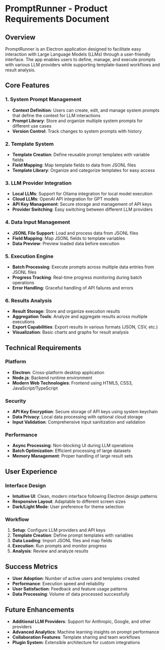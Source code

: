 # PromptRunner - Product Requirements Document

## Overview
PromptRunner is an Electron application designed to facilitate easy interaction with Large Language Models (LLMs) through a user-friendly interface. The app enables users to define, manage, and execute prompts with various LLM providers while supporting template-based workflows and result analysis.

## Core Features

### 1. System Prompt Management
- **Context Definition**: Users can create, edit, and manage system prompts that define the context for LLM interactions
- **Prompt Library**: Store and organize multiple system prompts for different use cases
- **Version Control**: Track changes to system prompts with history

### 2. Template System
- **Template Creation**: Define reusable prompt templates with variable fields
- **Field Mapping**: Map template fields to data from JSONL files
- **Template Library**: Organize and categorize templates for easy access

### 3. LLM Provider Integration
- **Local LLMs**: Support for Ollama integration for local model execution
- **Cloud LLMs**: OpenAI API integration for GPT models
- **API Key Management**: Secure storage and management of API keys
- **Provider Switching**: Easy switching between different LLM providers

### 4. Data Input Management
- **JSONL File Support**: Load and process data from JSONL files
- **Field Mapping**: Map JSONL fields to template variables
- **Data Preview**: Preview loaded data before execution

### 5. Execution Engine
- **Batch Processing**: Execute prompts across multiple data entries from JSONL files
- **Progress Tracking**: Real-time progress monitoring during batch operations
- **Error Handling**: Graceful handling of API failures and errors

### 6. Results Analysis
- **Result Storage**: Store and organize execution results
- **Aggregation Tools**: Analyze and aggregate results across multiple executions
- **Export Capabilities**: Export results in various formats (JSON, CSV, etc.)
- **Visualization**: Basic charts and graphs for result analysis

## Technical Requirements

### Platform
- **Electron**: Cross-platform desktop application
- **Node.js**: Backend runtime environment
- **Modern Web Technologies**: Frontend using HTML5, CSS3, JavaScript/TypeScript

### Security
- **API Key Encryption**: Secure storage of API keys using system keychain
- **Data Privacy**: Local data processing with optional cloud storage
- **Input Validation**: Comprehensive input sanitization and validation

### Performance
- **Async Processing**: Non-blocking UI during LLM operations
- **Batch Optimization**: Efficient processing of large datasets
- **Memory Management**: Proper handling of large result sets

## User Experience

### Interface Design
- **Intuitive UI**: Clean, modern interface following Electron design patterns
- **Responsive Layout**: Adaptable to different screen sizes
- **Dark/Light Mode**: User preference for theme selection

### Workflow
1. **Setup**: Configure LLM providers and API keys
2. **Template Creation**: Define prompt templates with variables
3. **Data Loading**: Import JSONL files and map fields
4. **Execution**: Run prompts and monitor progress
5. **Analysis**: Review and analyze results

## Success Metrics
- **User Adoption**: Number of active users and templates created
- **Performance**: Execution speed and reliability
- **User Satisfaction**: Feedback and feature usage patterns
- **Data Processing**: Volume of data processed successfully

## Future Enhancements
- **Additional LLM Providers**: Support for Anthropic, Google, and other providers
- **Advanced Analytics**: Machine learning insights on prompt performance
- **Collaboration Features**: Template sharing and team workflows
- **Plugin System**: Extensible architecture for custom integrations

